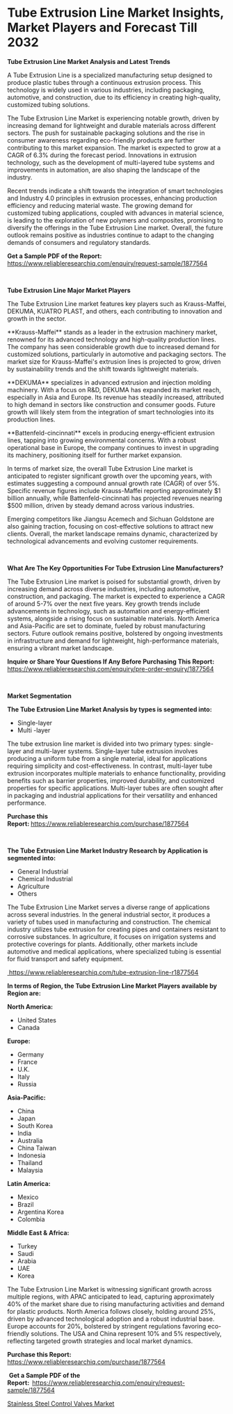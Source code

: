 <p><h1>Tube Extrusion Line Market Insights, Market Players and Forecast Till 2032</h1></p><p><strong>Tube Extrusion Line Market Analysis and Latest Trends</strong></p>
<p><p>A Tube Extrusion Line is a specialized manufacturing setup designed to produce plastic tubes through a continuous extrusion process. This technology is widely used in various industries, including packaging, automotive, and construction, due to its efficiency in creating high-quality, customized tubing solutions.</p><p>The Tube Extrusion Line Market is experiencing notable growth, driven by increasing demand for lightweight and durable materials across different sectors. The push for sustainable packaging solutions and the rise in consumer awareness regarding eco-friendly products are further contributing to this market expansion. The market is expected to grow at a CAGR of 6.3% during the forecast period. Innovations in extrusion technology, such as the development of multi-layered tube systems and improvements in automation, are also shaping the landscape of the industry.</p><p>Recent trends indicate a shift towards the integration of smart technologies and Industry 4.0 principles in extrusion processes, enhancing production efficiency and reducing material waste. The growing demand for customized tubing applications, coupled with advances in material science, is leading to the exploration of new polymers and composites, promising to diversify the offerings in the Tube Extrusion Line market. Overall, the future outlook remains positive as industries continue to adapt to the changing demands of consumers and regulatory standards.</p></p>
<p><strong>Get a Sample PDF of the Report:&nbsp;</strong> <a href="https://www.reliableresearchiq.com/enquiry/request-sample/1877564?utm_campaign=2325&utm_medium=2&utm_source=Github&utm_content=ia&utm_term=11042025&utm_id=tube-extrusion-line">https://www.reliableresearchiq.com/enquiry/request-sample/1877564</a></p>
<p>&nbsp;</p>
<p><strong>Tube Extrusion Line Major Market Players</strong></p>
<p><p>The Tube Extrusion Line market features key players such as Krauss-Maffei, DEKUMA, KUATRO PLAST, and others, each contributing to innovation and growth in the sector.</p><p>**Krauss-Maffei** stands as a leader in the extrusion machinery market, renowned for its advanced technology and high-quality production lines. The company has seen considerable growth due to increased demand for customized solutions, particularly in automotive and packaging sectors. The market size for Krauss-Maffei's extrusion lines is projected to grow, driven by sustainability trends and the shift towards lightweight materials.</p><p>**DEKUMA** specializes in advanced extrusion and injection molding machinery. With a focus on R&D, DEKUMA has expanded its market reach, especially in Asia and Europe. Its revenue has steadily increased, attributed to high demand in sectors like construction and consumer goods. Future growth will likely stem from the integration of smart technologies into its production lines.</p><p>**Battenfeld-cincinnati** excels in producing energy-efficient extrusion lines, tapping into growing environmental concerns. With a robust operational base in Europe, the company continues to invest in upgrading its machinery, positioning itself for further market expansion.</p><p>In terms of market size, the overall Tube Extrusion Line market is anticipated to register significant growth over the upcoming years, with estimates suggesting a compound annual growth rate (CAGR) of over 5%. Specific revenue figures include Krauss-Maffei reporting approximately $1 billion annually, while Battenfeld-cincinnati has projected revenues nearing $500 million, driven by steady demand across various industries.</p><p>Emerging competitors like Jiangsu Acemech and Sichuan Goldstone are also gaining traction, focusing on cost-effective solutions to attract new clients. Overall, the market landscape remains dynamic, characterized by technological advancements and evolving customer requirements.</p></p>
<p>&nbsp;</p>
<p><strong>What Are The Key Opportunities For Tube Extrusion Line Manufacturers?</strong></p>
<p><p>The Tube Extrusion Line market is poised for substantial growth, driven by increasing demand across diverse industries, including automotive, construction, and packaging. The market is expected to experience a CAGR of around 5-7% over the next five years. Key growth trends include advancements in technology, such as automation and energy-efficient systems, alongside a rising focus on sustainable materials. North America and Asia-Pacific are set to dominate, fueled by robust manufacturing sectors. Future outlook remains positive, bolstered by ongoing investments in infrastructure and demand for lightweight, high-performance materials, ensuring a vibrant market landscape.</p></p>
<p><strong>Inquire or Share Your Questions If Any Before Purchasing This Report:</strong> <a href="https://www.reliableresearchiq.com/enquiry/pre-order-enquiry/1877564?utm_campaign=2325&utm_medium=2&utm_source=Github&utm_content=ia&utm_term=11042025&utm_id=tube-extrusion-line">https://www.reliableresearchiq.com/enquiry/pre-order-enquiry/1877564</a></p>
<p>&nbsp;</p>
<p><strong>Market Segmentation</strong></p>
<p><strong>The Tube Extrusion Line Market Analysis by types is segmented into:</strong></p>
<p><ul><li>Single-layer</li><li>Multi -layer</li></ul></p>
<p><p>The tube extrusion line market is divided into two primary types: single-layer and multi-layer systems. Single-layer tube extrusion involves producing a uniform tube from a single material, ideal for applications requiring simplicity and cost-effectiveness. In contrast, multi-layer tube extrusion incorporates multiple materials to enhance functionality, providing benefits such as barrier properties, improved durability, and customized properties for specific applications. Multi-layer tubes are often sought after in packaging and industrial applications for their versatility and enhanced performance.</p></p>
<p><strong>Purchase this Report:&nbsp;</strong><a href="https://www.reliableresearchiq.com/purchase/1877564?utm_campaign=2325&utm_medium=2&utm_source=Github&utm_content=ia&utm_term=11042025&utm_id=tube-extrusion-line">https://www.reliableresearchiq.com/purchase/1877564</a></p>
<p>&nbsp;</p>
<p><strong>The Tube Extrusion Line Market Industry Research by Application is segmented into:</strong></p>
<p><ul><li>General Industrial</li><li>Chemical Industrial</li><li>Agriculture</li><li>Others</li></ul></p>
<p><p>The Tube Extrusion Line Market serves a diverse range of applications across several industries. In the general industrial sector, it produces a variety of tubes used in manufacturing and construction. The chemical industry utilizes tube extrusion for creating pipes and containers resistant to corrosive substances. In agriculture, it focuses on irrigation systems and protective coverings for plants. Additionally, other markets include automotive and medical applications, where specialized tubing is essential for fluid transport and safety equipment.</p></p>
<p><a href="https://www.reliableresearchiq.com/tube-extrusion-line-r1877564?utm_campaign=2325&utm_medium=2&utm_source=Github&utm_content=ia&utm_term=11042025&utm_id=tube-extrusion-line">&nbsp;https://www.reliableresearchiq.com/tube-extrusion-line-r1877564</a></p>
<p><strong>In terms of Region, the Tube Extrusion Line Market Players available by Region are:</strong></p>
<p>
    <p> <strong> North America: </strong>
        <ul>
            <li>United States</li>
            <li>Canada</li>
        </ul>
        </p> 
    <p> <strong> Europe: </strong>
        <ul>
            <li>Germany</li>
            <li>France</li>
            <li>U.K.</li>
            <li>Italy</li>
            <li>Russia</li>
        </ul>
        </p> 
    <p> <strong> Asia-Pacific: </strong>
        <ul>
            <li>China</li>
            <li>Japan</li>
            <li>South Korea</li>
            <li>India</li>
            <li>Australia</li>
            <li>China Taiwan</li>
            <li>Indonesia</li>
            <li>Thailand</li>
            <li>Malaysia</li>
        </ul>
        </p> 
    <p> <strong> Latin America: </strong>
        <ul>
            <li>Mexico</li>
            <li>Brazil</li>
            <li>Argentina Korea</li>
            <li>Colombia</li>
        </ul>
        </p> 
    <p> <strong> Middle East & Africa: </strong>
        <ul>
            <li>Turkey</li>
            <li>Saudi</li>
            <li>Arabia</li>
            <li>UAE</li>
            <li>Korea</li>
        </ul>
    </p>
    </p>
<p><p>The Tube Extrusion Line Market is witnessing significant growth across multiple regions, with APAC anticipated to lead, capturing approximately 40% of the market share due to rising manufacturing activities and demand for plastic products. North America follows closely, holding around 25%, driven by advanced technological adoption and a robust industrial base. Europe accounts for 20%, bolstered by stringent regulations favoring eco-friendly solutions. The USA and China represent 10% and 5% respectively, reflecting targeted growth strategies and local market dynamics.</p></p>
<p><strong>Purchase this Report: </strong><a href="https://www.reliableresearchiq.com/purchase/1877564?utm_campaign=2325&utm_medium=2&utm_source=Github&utm_content=ia&utm_term=11042025&utm_id=tube-extrusion-line">https://www.reliableresearchiq.com/purchase/1877564</a></p>
<p>&nbsp;<strong>Get a Sample PDF of the Report:&nbsp;&nbsp;</strong><a href="https://www.reliableresearchiq.com/enquiry/request-sample/1877564?utm_campaign=2325&utm_medium=2&utm_source=Github&utm_content=ia&utm_term=11042025&utm_id=tube-extrusion-line">https://www.reliableresearchiq.com/enquiry/request-sample/1877564</a></p>
<p><strong></strong></p>
<p><p><a href="https://github.com/belhejmawoue/Market-Research-Report-List-1/blob/main/stainless-steel-control-valves-market.md?utm_campaign=2325&utm_medium=2&utm_source=Github&utm_content=ia&utm_term=11042025&utm_id=tube-extrusion-line">Stainless Steel Control Valves Market</a></p></p>